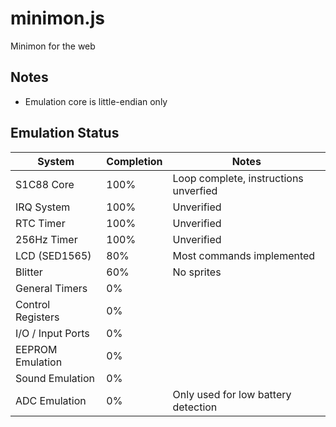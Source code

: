 minimon.js
==========
Minimon for the web

Notes
-----
* Emulation core is little-endian only

Emulation Status
----------------

| System            | Completion | Notes                                 |
| ----------------- | ---------- | ------------------------------------- |
| S1C88 Core        | 100%       | Loop complete, instructions unverfied |
| IRQ System        | 100%       | Unverified                            |
| RTC Timer         | 100%       | Unverified                            |
| 256Hz Timer       | 100%       | Unverified                            |
| LCD (SED1565)     | 80%        | Most commands implemented             |
| Blitter           | 60%        | No sprites                            |
| General Timers    | 0%         |                                       |
| Control Registers | 0%         |                                       |
| I/O / Input Ports | 0%         |                                       |
| EEPROM Emulation  | 0%         |                                       |
| Sound Emulation   | 0%         |                                       |
| ADC Emulation     | 0%         | Only used for low battery detection   |
